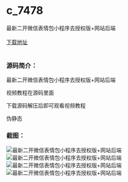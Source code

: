 # c_7478
最新二开微信表情包小程序去授权版+网站后端
<br/></br>
[下载地址](https://www.uuid2.com/7478.html "下载地址")
<br/></br>
<h3>源码简介：</h3>
<p>最新二开微信表情包小程序去授权版+网站后端<p>
<p>视频教程在源码里面<p>
<p>下载源码解压后即可观看视频教程<p>
<p>伪静态<p>
<h3>截图：</h3>
<img src="https://www.uuid2.com/wp-content/uploads/img/uimage/45591632286301.png" alt="最新二开微信表情包小程序去授权版+网站后端"><img src="https://www.uuid2.com/wp-content/uploads/img/uimage/82311632286302.png" alt="最新二开微信表情包小程序去授权版+网站后端"><img src="https://www.uuid2.com/wp-content/uploads/img/uimage/48801632286305.jpg" alt="最新二开微信表情包小程序去授权版+网站后端"><img src="https://www.uuid2.com/wp-content/uploads/img/uimage/90061632286314.png" alt="最新二开微信表情包小程序去授权版+网站后端">
